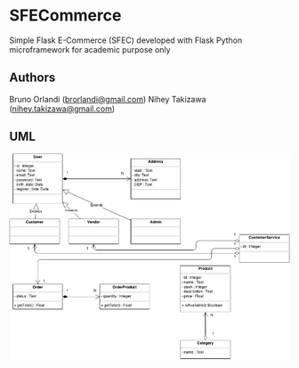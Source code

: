 SFECommerce
===========

Simple Flask E-Commerce (SFEC) developed with Flask Python microframework for academic purpose only

Authors
-------

Bruno Orlandi (brorlandi@gmail.com)
Nihey Takizawa (nihey.takizawa@gmail.com)

UML
-----

![UML](https://raw.githubusercontent.com/BrOrlandi/SFECommerce/master/uml_diagram.png "UML")
